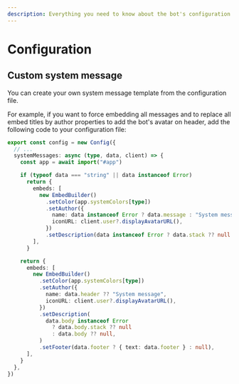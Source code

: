 ```yaml
---
description: Everything you need to know about the bot's configuration file.
---
```


# Configuration

## Custom system message

You can create your own system message template from the configuration file.&#x20;

For example, if you want to force embedding all messages and to replace all embed titles by author properties to add the bot's avatar on header, add the following code to your configuration file:

```typescript
export const config = new Config({
  // ...
  systemMessages: async (type, data, client) => {
    const app = await import("#app")

    if (typeof data === "string" || data instanceof Error)
      return {
        embeds: [
          new EmbedBuilder()
            .setColor(app.systemColors[type])
            .setAuthor({
              name: data instanceof Error ? data.message : "System message",
              iconURL: client.user?.displayAvatarURL(),
            })
            .setDescription(data instanceof Error ? data.stack ?? null : data),
        ],
      }

    return {
      embeds: [
        new EmbedBuilder()
          .setColor(app.systemColors[type])
          .setAuthor({
            name: data.header ?? "System message",
            iconURL: client.user?.displayAvatarURL(),
          })
          .setDescription(
            data.body instanceof Error
              ? data.body.stack ?? null
              : data.body ?? null,
          )
          .setFooter(data.footer ? { text: data.footer } : null),
      ],
    }
  },
})
```
